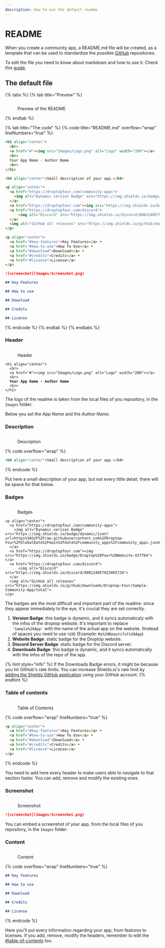 ```yaml
---
description: How to use the default readme
---
```


# README

When you create a community app, a README.md file will be created, as a template that can be used to standardize the possible [GitHub](https://github.com) repositories.&#x20;

To edit the file you need to know about markdown and how to use it. Check this [guide](https://docs.github.com/en/get-started/writing-on-github/getting-started-with-writing-and-formatting-on-github/basic-writing-and-formatting-syntax).

## The default file

{% tabs %}
{% tab title="Preview" %}
<figure><img src="../../.gitbook/assets/SampleReadme.png" alt=""><figcaption><p>Preview of the README</p></figcaption></figure>
{% endtab %}

{% tab title="The code" %}
{% code title="README.md" overflow="wrap" lineNumbers="true" %}
```markdown
<h1 align="center">
  <br>
  <a href="#"><img src="Images/Logo.png" alt="Logo" width="200"></a>
  <br>
  Your App Name - Author Name
  <br>
</h1>

<h4 align="center">Small description of your app.</h4>

<p align="center">
  <a href="https://droptopfour.com/community-apps">
    <img alt="Dynamic version Badge" src="https://img.shields.io/badge/dynamic/json?url=https%3A%2F%2Fraw.githubusercontent.com%2FDroptop-Four%2FGlobalData%2Fmain%2Fdata%2Fcommunity_apps%2Fcommunity_apps.json&query=%24.apps%5B%3F(%40.app.name%20%3D%3D%20'Sample%20App')%5D.app.version&prefix=v&label=Version&color=43ff64">
  </a>
  <a href="https://droptopfour.com"><img src="https://img.shields.io/badge/Droptop%20Four%20Website-43ff64"></a>
  <a href="https://droptopfour.com/discord">
      <img alt="Discord" src="https://img.shields.io/discord/800124057923485728">
  </a>
  <img alt="GitHub all releases" src="https://img.shields.io/github/downloads/Droptop-Four/Sample-Community-App/total">
</p>

<p align="center">
  <a href="#key-features">Key Features</a> •
  <a href="#how-to-use">How To Use</a> •
  <a href="#download">Download</a> •
  <a href="#credits">Credits</a> •
  <a href="#license">License</a>
</p>

![screenshot](Images/Screenshot.png)

## Key Features

## How to use

## Download

## Credits

## License
```
{% endcode %}
{% endtab %}
{% endtabs %}

### Header

<figure><img src="../../.gitbook/assets/ReadmeHeader.png" alt=""><figcaption><p>Header</p></figcaption></figure>

<pre class="language-markdown" data-overflow="wrap" data-line-numbers data-full-width="false"><code class="lang-markdown">&#x3C;h1 align="center">
  &#x3C;br>
  &#x3C;a href="#">&#x3C;img src="Images/Logo.png" alt="Logo" width="200">&#x3C;/a>
  &#x3C;br>
<strong>  Your App Name - Author Name
</strong>  &#x3C;br>
&#x3C;/h1>
</code></pre>

The logo of the readme is taken from the local files of you repository, in the `Images` folder.

Below you set the _App Name_ and the _Author Name_.

### Description

<figure><img src="../../.gitbook/assets/ReadmeDescription.png" alt=""><figcaption><p>Description</p></figcaption></figure>

{% code overflow="wrap" %}
```markdown
<h4 align="center">Small description of your app.</h4>
```
{% endcode %}

Put here a small description of your app, but not every little detail, there will be space for that below.

### Badges

<figure><img src="../../.gitbook/assets/ReadmeBadges.png" alt=""><figcaption><p>Badges</p></figcaption></figure>

<pre class="language-markdown" data-overflow="wrap" data-line-numbers><code class="lang-markdown">&#x3C;p align="center">
  &#x3C;a href="https://droptopfour.com/community-apps">
    &#x3C;img alt="Dynamic version Badge" src="https://img.shields.io/badge/dynamic/json?url=https%3A%2F%2Fraw.githubusercontent.com%2FDroptop-Four%2FGlobalData%2Fmain%2Fdata%2Fcommunity_apps%2Fcommunity_apps.json&#x26;query=%24.apps%5B%3F(%40.app.name%20%3D%3D%20'<a data-footnote-ref href="#user-content-fn-1">Sample%20App</a>')%5D.app.version&#x26;prefix=v&#x26;label=Version&#x26;color=43ff64">
  &#x3C;/a>
  &#x3C;a href="https://droptopfour.com">&#x3C;img src="https://img.shields.io/badge/Droptop%20Four%20Website-43ff64">&#x3C;/a>
  &#x3C;a href="https://droptopfour.com/discord">
      &#x3C;img alt="Discord" src="https://img.shields.io/discord/800124057923485728">
  &#x3C;/a>
  &#x3C;img alt="GitHub all releases" src="https://img.shields.io/github/downloads/Droptop-Four/Sample-Community-App/total">
&#x3C;/p>
</code></pre>

The badges are the most difficult and important part of the readme: since they appear immediately to the eye, it's crucial they are set correctly.

1. **Version Badge**: this badge is dynamic, and it syncs automaticaly with the infos of the droptop website. It's important to replace `'Sample%20App'` with the name of the actual app on the website. (Instead of spaces you need to use `%20`) (Example: `My%20Beautiful%20App`)
2. **Website Badge**: static badge for the Droptop website.
3. **Discord Server Badge**: static badge for the Discord server.
4. **Downloads Badge**: this badge is dynamic, and it syncs automatically with the infos of the repo of the app.&#x20;

{% hint style="info" %}
If the Downloads Badge errors, it might be because you hit GitHub's rate limits. You can increase Shields.io's rate limit by [adding the Shields GitHub application](https://img.shields.io/github-auth) using your GitHub account.
{% endhint %}

### Table of contents

<figure><img src="../../.gitbook/assets/ReadmeTableofContents.png" alt=""><figcaption><p>Table of Contents</p></figcaption></figure>

{% code overflow="wrap" lineNumbers="true" %}
```markdown
<p align="center">
  <a href="#key-features">Key Features</a> •
  <a href="#how-to-use">How To Use</a> •
  <a href="#download">Download</a> •
  <a href="#credits">Credits</a> •
  <a href="#license">License</a>
</p>
```
{% endcode %}

You need to add here every header to make users able to navigate to that section faster. You can add, remove and modify the existing ones.

### Screenshot

<figure><img src="../../.gitbook/assets/ReadmeScreenshot.png" alt=""><figcaption><p>Screenshot</p></figcaption></figure>

```markdown
![screenshot](Images/Screenshot.png)
```

You can embed a screenshot of your app, from the local files of you repository, in the `Images` folder.

### Content

<figure><img src="../../.gitbook/assets/ReadmeContent.png" alt=""><figcaption><p>Content</p></figcaption></figure>

{% code overflow="wrap" lineNumbers="true" %}
```markdown
## Key Features

## How to use

## Download

## Credits

## License
```
{% endcode %}

Here you'll put every information regarding your app, from features to licenses. If you add, remove, modify the headers, remember to edit the [#table-of-contents](./#table-of-contents "mention") too.

[^1]: Replace with your app name (ex: `My%20App`)
